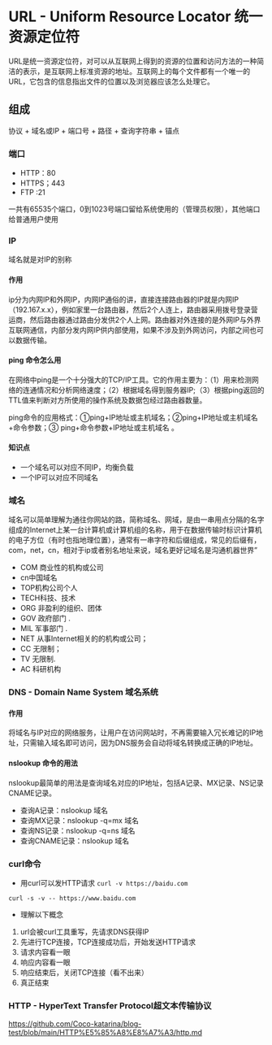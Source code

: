 # URL  - Uniform Resource Locator 统一资源定位符  

URL是统一资源定位符，对可以从互联网上得到的资源的位置和访问方法的一种简洁的表示，是互联网上标准资源的地址。互联网上的每个文件都有一个唯一的URL，它包含的信息指出文件的位置以及浏览器应该怎么处理它。

## 组成   
协议 + 域名或IP + 端口号 + 路径 + 查询字符串 + 锚点

### 端口  
* HTTP：80
* HTTPS；443
* FTP :21   

一共有65535个端口，0到1023号端口留给系统使用的（管理员权限），其他端口给普通用户使用

### IP
域名就是对IP的别称 
#### 作用 
ip分为内网IP和外网IP，内网IP通俗的讲，直接连接路由器的IP就是内网IP（192.167.x.x），例如家里一台路由器，然后2个人连上，路由器采用拨号登录营运商，然后路由器通过路由分发供2个人上网。路由器对外连接的是外网IP与外界互联网通信，内部分发内网IP供内部使用，如果不涉及到外网访问，内部之间也可以数据传输。
#### ping 命令怎么用

在网络中ping是一个十分强大的TCP/IP工具。它的作用主要为：（1）用来检测网络的连通情况和分析网络速度；（2）根据域名得到服务器IP;（3）根据ping返回的TTL值来判断对方所使用的操作系统及数据包经过路由器数量。

ping命令的应用格式：①ping+IP地址或主机域名；②ping+IP地址或主机域名+命令参数；③ ping+命令参数+IP地址或主机域名 。

#### 知识点
* 一个域名可以对应不同IP，均衡负载 
* 一个IP可以对应不同域名
### 域名
域名可以简单理解为通往你网站的路，简称域名、网域，是由一串用点分隔的名字组成的Internet上某一台计算机或计算机组的名称，用于在数据传输时标识计算机的电子方位（有时也指地理位置），通常有一串字符和后缀组成，常见的后缀有，com，net，cn，相对于ip或者别名地址来说，域名更好记域名是沟通机器世界”
* COM 商业性的机构或公司
* cn中国域名
* TOP机构公司个人
* TECH科技、技术
* ORG 非盈利的组织、团体
* GOV 政府部门 .
* MIL 军事部门 .
* NET 从事Internet相关的的机构或公司；
* CC 无限制；
* TV 无限制.
* AC 科研机构

### DNS - Domain Name System 域名系统
#### 作用 
将域名与IP对应的网络服务，让用户在访问网站时，不再需要输入冗长难记的IP地址，只需输入域名即可访问，因为DNS服务会自动将域名转换成正确的IP地址。
#### nslookup 命令的用法
nslookup最简单的用法是查询域名对应的IP地址，包括A记录、MX记录、NS记录CNAME记录。
* 查询A记录：nslookup 域名
* 查询MX记录：nslookup -q=mx 域名
* 查询NS记录：nslookup -q=ns 域名
* 查询CNAME记录：nslookup 域名

### curl命令 
* 用curl可以发HTTP请求
 `curl -v https://baidu.com`
 
 `curl -s -v -- https://www.baidu.com`
 * 理解以下概念
 1. url会被curl工具重写，先请求DNS获得IP
 2. 先进行TCP连接，TCP连接成功后，开始发送HTTP请求
 3. 请求内容看一眼
 4. 响应内容看一眼
 5. 响应结束后，关闭TCP连接（看不出来）
 6. 真正结束

### HTTP - HyperText Transfer Protocol超文本传输协议
https://github.com/Coco-katarina/blog-test/blob/main/HTTP%E5%85%A8%E8%A7%A3/http.md

